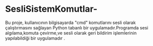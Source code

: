 # SesliSistemKomutlar-
Bu proje, kullanıcının bilgisayarda "cmd" komutlarını sesli olarak çalıştırmasını sağlayan Python tabanlı bir uygulamadır.Programda sesi algılama,komuta çevirme,ve sesli olarak geri bildirim işlemlerinin yapılabildiği bir uygulamadır .
